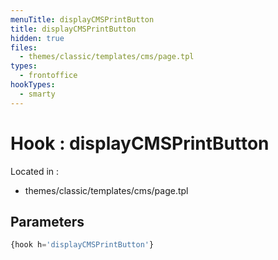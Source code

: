 ```yaml
---
menuTitle: displayCMSPrintButton
title: displayCMSPrintButton
hidden: true
files:
  - themes/classic/templates/cms/page.tpl
types:
  - frontoffice
hookTypes:
  - smarty
---
```


# Hook : displayCMSPrintButton

Located in :

  - themes/classic/templates/cms/page.tpl

## Parameters

```php
{hook h='displayCMSPrintButton'}
```